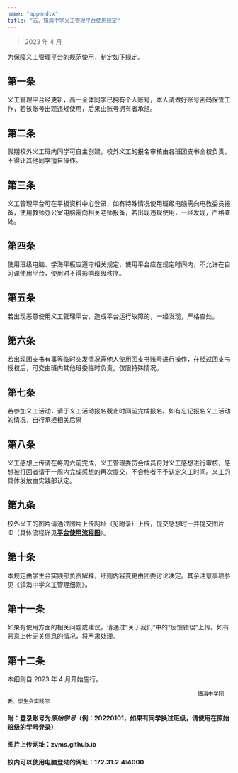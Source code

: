 ```yaml
---
name: "appendix"
title: "五、镇海中学义工管理平台使用规定"
---
```


> 2023 年 4 月

为保障义工管理平台的规范使用，制定如下规定。

## 第一条

义工管理平台经更新，高一全体同学已拥有个人账号，本人请做好账号密码保管工作，若该账号出现违规使用，后果由账号拥有者承担。

## 第二条

假期校外义工班内同学可自主创建，校外义工的报名审核由各班团支书全权负责，不得让其他同学擅自操作。

## 第三条

义工管理平台可在平板资料中心登录，如有特殊情况使用班级电脑需向电教委员报备，使用教师办公室电脑需向相关老师报备，若出现违规使用，一经发现，严格查处。

## 第四条

使用班级电脑、学海平板应遵守相关规定，使用平台应在规定时间内，不允许在自习课使用平台，使用时不得影响班级秩序。

## 第五条

若出现恶意使用义工管理平台，造成平台运行故障的，一经发现，严格查处。

## 第六条

若出现团支书有事等临时突发情况需他人使用团支书账号进行操作，在经过团支书授权后，可交由班内其他班委临时负责。仅限特殊情况。

## 第七条

若参加义工活动，请于义工活动报名截止时间前完成报名。如有忘记报名义工活动的情况，自行承担相关后果

## 第八条

义工感想上传请在每周六前完成，义工管理委员会成员将对义工感想进行审核，感想被打回者请于一周内完成感想的再次提交，不合格者不予认定义工时间。义工的具体发放由实践部认定。

## 第九条

校外义工的图片请通过图片上传网址（见附录）上传，提交感想时一并提交图片 ID（具体流程详见[**平台使用流程图**](/docs/flowchart)）。

## 第十条

本规定由学生会实践部负责解释，细则内容变更由团委讨论决定。其余注意事项参见《镇海中学义工管理细则》。

## 第十一条

如果有使用方面的相关问题或建议，请通过“关于我们”中的“反馈错误”上传。如有恶意上传无关信息的情况，将严肃处理。

## 第十二条

本细则自 2023 年 4 月开始施行。

                                                                镇海中学团委、学生会实践部

                                                                               

#### 附：登录账号为*原始学号*（例：20220101，如果有同学换过班级，请使用在原始班级的学号登录）

#### 图片上传网址：zvms.github.io
#### 校内可以使用电脑登陆的网址：172.31.2.4:4000
